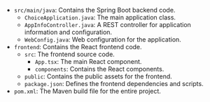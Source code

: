 - `src/main/java`: Contains the Spring Boot backend code.
  - `ChoiceApplication.java`: The main application class.
  - `AppInfoController.java`: A REST controller for application information and configuration.
  - `WebConfig.java`: Web configuration for the application.
- `frontend`: Contains the React frontend code.
  - `src`: The frontend source code.
    - `App.tsx`: The main React component.
    - `components`: Contains the React components.
  - `public`: Contains the public assets for the frontend.
  - `package.json`: Defines the frontend dependencies and scripts.
- `pom.xml`: The Maven build file for the entire project.